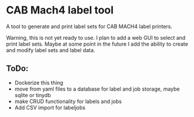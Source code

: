 # CAB Mach4 label tool

A tool to generate and print label sets for CAB MACH4 label printers.

Warning, this is not yet ready to use. I plan to add a web GUI to select and print label sets.
Maybe at some point in the future I add the ability to create and modify label sets and label data.

## ToDo:

- Dockerize this thing
- move from yaml files to a database for label and job storage, maybe sqlite or tinydb
- make CRUD functionality for labels and jobs 
- Add CSV import for labeljobs
